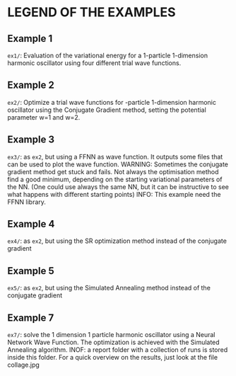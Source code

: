 # LEGEND OF THE EXAMPLES



## Example 1

`ex1/`: Evaluation of the variational energy for a 1-particle 1-dimension harmonic oscillator using four different trial wave functions.



## Example 2

`ex2/`: Optimize a trial wave functions for -particle 1-dimension harmonic oscillator using the Conjugate Gradient method, setting the potential parameter w=1 and w=2.



## Example 3

`ex3/`: as `ex2`, but using a FFNN as wave function. It outputs some files that can be used to plot the wave function.
WARNING: Sometimes the conjugate gradient method get stuck and fails. Not always the optimisation method find a good minimum, depending on the starting variational parameters of the NN. (One could use always the same NN, but it can be instructive to see what happens with different starting points)
INFO: This example need the FFNN library.



## Example 4

`ex4/`: as `ex2`, but using the SR optimization method instead of the conjugate gradient



## Example 5

`ex5/`: as `ex2`, but using the Simulated Annealing method instead of the conjugate gradient



## Example 7

`ex7/`: solve the 1 dimension 1 particle harmonic oscillator using a Neural Network Wave Function. The optimization is achieved with the Simulated Annealing algorithm.
INOF: a report folder with a collection of runs is stored inside this folder. For a quick overview on the results, just look at the file collage.jpg
